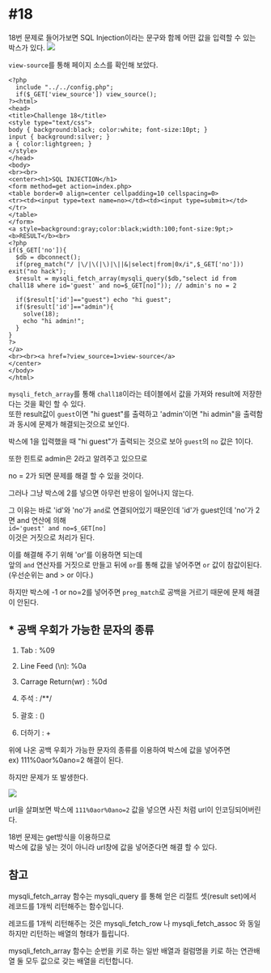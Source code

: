 #18
=
18번 문제로 들어가보면 SQL Injection이라는 문구와 함께 어떤 값을 입력할 수 있는 박스가 있다.
![](https://postfiles.pstatic.net/MjAxOTExMjJfNjAg/MDAxNTc0NDAwNDYxNzI2.1NoglP-2gffpGUFh3mVT_hb9V3D-4bY6qXOEk1vupNEg.hCvDE5miD36QjkkjsyMqflljZHHmKx4sdFZEJ_7Iz0wg.JPEG.rlaeoghks823/K-007.jpg?type=w773)

`view-source`를 통해 페이지 소스를 확인해 보았다.

```
<?php
  include "../../config.php";
  if($_GET['view_source']) view_source();
?><html>
<head>
<title>Challenge 18</title>
<style type="text/css">
body { background:black; color:white; font-size:10pt; }
input { background:silver; }
a { color:lightgreen; }
</style>
</head>
<body>
<br><br>
<center><h1>SQL INJECTION</h1>
<form method=get action=index.php>
<table border=0 align=center cellpadding=10 cellspacing=0>
<tr><td><input type=text name=no></td><td><input type=submit></td></tr>
</table>
</form>
<a style=background:gray;color:black;width:100;font-size:9pt;><b>RESULT</b><br>
<?php
if($_GET['no']){
  $db = dbconnect();
  if(preg_match("/ |\/|\(|\)|\||&|select|from|0x/i",$_GET['no'])) exit("no hack");
  $result = mysqli_fetch_array(mysqli_query($db,"select id from chall18 where id='guest' and no=$_GET[no]")); // admin's no = 2

  if($result['id']=="guest") echo "hi guest";
  if($result['id']=="admin"){
    solve(18);
    echo "hi admin!";
  }
}
?>
</a>
<br><br><a href=?view_source=1>view-source</a>
</center>
</body>
</html>
```

`mysqli_fetch_array`를 통해 `chall18`이라는 테이블에서 값을 가져와 result에 저장한다는 것을 확인 할 수 있다.   
또한 result값이 `guest`이면 "hi guest"를 출력하고 'admin'이면 "hi admin"을 출력함과 동시에 문제가 해결되는것으로 보인다.

박스에 1을 입력했을 때 "hi guest"가 출력되는 것으로 보아 `guest`의 `no` 값은 1이다.

또한 힌트로 admin은 2라고 알려주고 있으므로 

no = 2가 되면 문제를 해결 할 수 있을 것이다.

그러나 그냥 박스에 2를 넣으면 아무런 반응이 일어나지 않는다.

그 이유는 바로 'id'와 'no'가 `and`로 연결되어있기 때문인데 'id'가 guest인데 'no'가 2면 and 연산에 의해   
`id='guest' and no=$_GET[no]`  
이것은 거짓으로 처리가 된다.  

이를 해결해 주기 위해 'or'를 이용하면 되는데  
앞의 `and` 연산자를 거짓으로 만들고 뒤에 `or`를 통해 값을 넣어주면 `or` 값이 참값이된다. (우선순위는 and > or 이다.)

하지만 박스에 -1 or no=2를 넣어주면 `preg_match`로 공백을 거르기 때문에 문제 해결이 안된다.

## * 공백 우회가 가능한 문자의 종류

1. Tab : %09

2. Line Feed (\n): %0a

3. Carrage Return(wr) : %0d

4. 주석 : /**/

5. 괄호 : ()

6. 더하기 : +

위에 나온 공백 우회가 가능한 문자의 종류를 이용하여 박스에 값을 넣어주면  
ex) 111%0aor%0ano=2
해결이 된다.

하지만 문제가 또 발생한다.

![](https://postfiles.pstatic.net/MjAxOTExMjJfNSAg/MDAxNTc0NDAxNzE2Nzcz.Dm2sxfz6wQpRrdk4vfPN4RdyDA5czIrklihCL5J0e6Yg.H36tZX9R-ScywhBwNXES_dRPEKMz4MJV6llXNd8d5dQg.JPEG.rlaeoghks823/K-008.jpg?type=w773)

url을 살펴보면 박스에 `111%0aor%0ano=2` 값을 넣으면 사진 처럼 url이 인코딩되어버린다.

18번 문제는 get방식을 이용하므로  
박스에 값을 넣는 것이 아니라 url창에 값을 넣어준다면 해결 할 수 있다.


## 참고
mysqli_fetch_array 함수는 mysqli_query 를 통해 얻은 리절트 셋(result set)에서 레코드를 1개씩 리턴해주는 함수입니다.

레코드를 1개씩 리턴해주는 것은 mysqli_fetch_row 나 mysqli_fetch_assoc 와 동일하지만 리턴하는 배열의 형태가 틀립니다.

mysqli_fetch_array 함수는 순번을 키로 하는 일반 배열과 컬럼명을 키로 하는 연관배열 둘 모두 값으로 갖는 배열을 리턴합니다.


